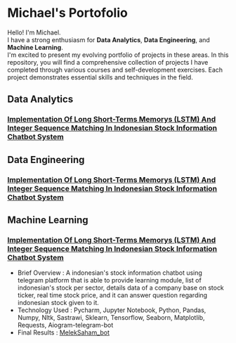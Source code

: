# Michael's Portofolio
Hello! I'm Michael. <br>
I have a strong enthusiasm for __Data Analytics__, __Data Engineering__, and __Machine Learning__. <br>
I'm excited to present my evolving portfolio of projects in these areas. In this repository, you will find a comprehensive collection of projects I have completed through various courses and self-development exercises. Each project demonstrates essential skills and techniques in the field.
##
##  Data Analytics
### [Implementation Of Long Short-Terms Memorys (LSTM) And Integer Sequence Matching In Indonesian Stock Information Chatbot System]()
##
##  Data Engineering
### [Implementation Of Long Short-Terms Memorys (LSTM) And Integer Sequence Matching In Indonesian Stock Information Chatbot System]()
##
##  Machine Learning
### [Implementation Of Long Short-Terms Memorys (LSTM) And Integer Sequence Matching In Indonesian Stock Information Chatbot System]()
- Brief Overview : A indonesian's stock information chatbot using telegram platform that is able to provide learning module, list of indonesian's stock per sector, details data of a company base on stock ticker, real time stock price, and it can answer question regarding indonesian stock given to it.
- Technology Used : Pycharm, Jupyter Notebook, Python, Pandas, Numpy, Nltk, Sastrawi, Sklearn, Tensorflow, Seaborn, Matplotlib, Requests, Aiogram-telegram-bot
- Final Results : [MelekSaham_bot](https://t.me/MelekSaham_bot )
